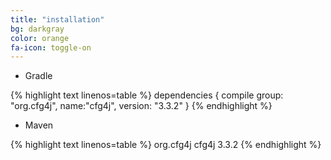 ```yaml
---
title: "installation"
bg: darkgray
color: orange
fa-icon: toggle-on
---
```


* Gradle

{% highlight text linenos=table %}
dependencies {
  compile group: "org.cfg4j", name:"cfg4j", version: "3.3.2"
}
{% endhighlight %}

* Maven

{% highlight text linenos=table %}
<dependencies>
  <dependency>
    <groupId>org.cfg4j</groupId>
    <artifactId>cfg4j</artifactId>
    <version>3.3.2</version>
  </dependency>
</dependencies>
{% endhighlight %}